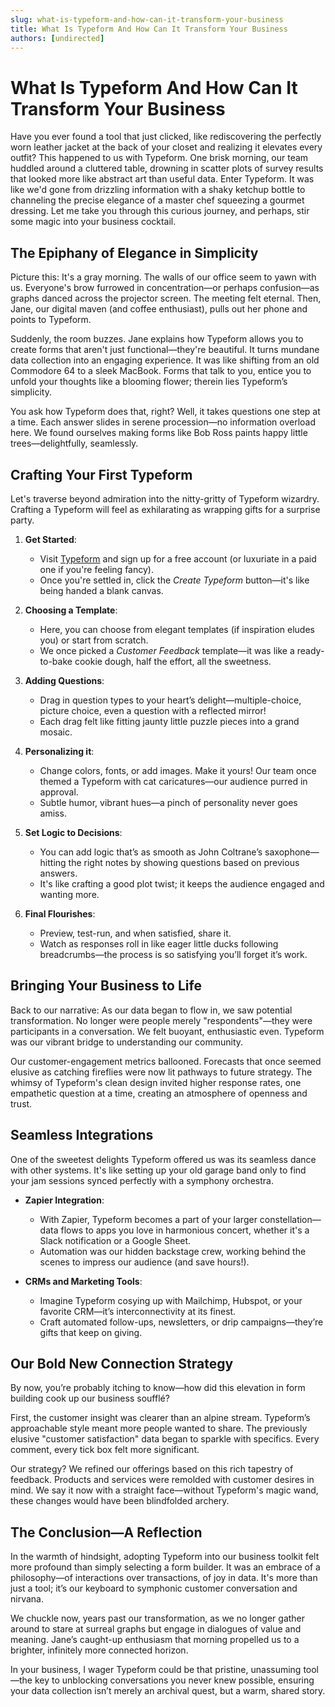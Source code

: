 ```yaml
---
slug: what-is-typeform-and-how-can-it-transform-your-business
title: What Is Typeform And How Can It Transform Your Business
authors: [undirected]
---
```



# What Is Typeform And How Can It Transform Your Business

Have you ever found a tool that just clicked, like rediscovering the perfectly worn leather jacket at the back of your closet and realizing it elevates every outfit? This happened to us with Typeform. One brisk morning, our team huddled around a cluttered table, drowning in scatter plots of survey results that looked more like abstract art than useful data. Enter Typeform. It was like we'd gone from drizzling information with a shaky ketchup bottle to channeling the precise elegance of a master chef squeezing a gourmet dressing. Let me take you through this curious journey, and perhaps, stir some magic into your business cocktail.

## **The Epiphany of Elegance in Simplicity**

Picture this: It's a gray morning. The walls of our office seem to yawn with us. Everyone's brow furrowed in concentration—or perhaps confusion—as graphs danced across the projector screen. The meeting felt eternal. Then, Jane, our digital maven (and coffee enthusiast), pulls out her phone and points to Typeform.

Suddenly, the room buzzes. Jane explains how Typeform allows you to create forms that aren't just functional—they're beautiful. It turns mundane data collection into an engaging experience. It was like shifting from an old Commodore 64 to a sleek MacBook. Forms that talk to you, entice you to unfold your thoughts like a blooming flower; therein lies Typeform’s simplicity.

You ask how Typeform does that, right? Well, it takes questions one step at a time. Each answer slides in serene procession—no information overload here. We found ourselves making forms like Bob Ross paints happy little trees—delightfully, seamlessly.

## **Crafting Your First Typeform**

Let's traverse beyond admiration into the nitty-gritty of Typeform wizardry. Crafting a Typeform will feel as exhilarating as wrapping gifts for a surprise party.

1. **Get Started**:
   - Visit [Typeform](https://www.typeform.com) and sign up for a free account (or luxuriate in a paid one if you're feeling fancy).
   - Once you're settled in, click the *Create Typeform* button—it's like being handed a blank canvas.

2. **Choosing a Template**:
   - Here, you can choose from elegant templates (if inspiration eludes you) or start from scratch.
   - We once picked a *Customer Feedback* template—it was like a ready-to-bake cookie dough, half the effort, all the sweetness.

3. **Adding Questions**:
   - Drag in question types to your heart’s delight—multiple-choice, picture choice, even a question with a reflected mirror!
   - Each drag felt like fitting jaunty little puzzle pieces into a grand mosaic.

4. **Personalizing it**:
   - Change colors, fonts, or add images. Make it yours! Our team once themed a Typeform with cat caricatures—our audience purred in approval.
   - Subtle humor, vibrant hues—a pinch of personality never goes amiss.

5. **Set Logic to Decisions**:
   - You can add logic that’s as smooth as John Coltrane’s saxophone—hitting the right notes by showing questions based on previous answers.
   - It's like crafting a good plot twist; it keeps the audience engaged and wanting more.

6. **Final Flourishes**:
   - Preview, test-run, and when satisfied, share it.
   - Watch as responses roll in like eager little ducks following breadcrumbs—the process is so satisfying you’ll forget it’s work.

## **Bringing Your Business to Life**

Back to our narrative: As our data began to flow in, we saw potential transformation. No longer were people merely "respondents"—they were participants in a conversation. We felt buoyant, enthusiastic even. Typeform was our vibrant bridge to understanding our community.

Our customer-engagement metrics ballooned. Forecasts that once seemed elusive as catching fireflies were now lit pathways to future strategy. The whimsy of Typeform's clean design invited higher response rates, one empathetic question at a time, creating an atmosphere of openness and trust.

## **Seamless Integrations**

One of the sweetest delights Typeform offered us was its seamless dance with other systems. It's like setting up your old garage band only to find your jam sessions synced perfectly with a symphony orchestra.

- **Zapier Integration**:
  - With Zapier, Typeform becomes a part of your larger constellation—data flows to apps you love in harmonious concert, whether it's a Slack notification or a Google Sheet.
  - Automation was our hidden backstage crew, working behind the scenes to impress our audience (and save hours!).

- **CRMs and Marketing Tools**:
  - Imagine Typeform cosying up with Mailchimp, Hubspot, or your favorite CRM—it’s interconnectivity at its finest.
  - Craft automated follow-ups, newsletters, or drip campaigns—they’re gifts that keep on giving.

## **Our Bold New Connection Strategy**

By now, you’re probably itching to know—how did this elevation in form building cook up our business soufflé?

First, the customer insight was clearer than an alpine stream. Typeform’s approachable style meant more people wanted to share. The previously elusive "customer satisfaction" data began to sparkle with specifics. Every comment, every tick box felt more significant.

Our strategy? We refined our offerings based on this rich tapestry of feedback. Products and services were remolded with customer desires in mind. We say it now with a straight face—without Typeform's magic wand, these changes would have been blindfolded archery.

## **The Conclusion—A Reflection**

In the warmth of hindsight, adopting Typeform into our business toolkit felt more profound than simply selecting a form builder. It was an embrace of a philosophy—of interactions over transactions, of joy in data. It's more than just a tool; it’s our keyboard to symphonic customer conversation and nirvana.

We chuckle now, years past our transformation, as we no longer gather around to stare at surreal graphs but engage in dialogues of value and meaning. Jane’s caught-up enthusiasm that morning propelled us to a brighter, infinitely more connected horizon. 

In your business, I wager Typeform could be that pristine, unassuming tool—the key to unblocking conversations you never knew possible, ensuring your data collection isn’t merely an archival quest, but a warm, shared story.